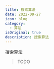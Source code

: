 ```yaml
---
title: 搜索算法
date: 2022-09-27
icon: blog
category:
  - 算法
isOriginal: true
description: 搜索算法
---
```


搜索算法
<!-- more -->

> TODO